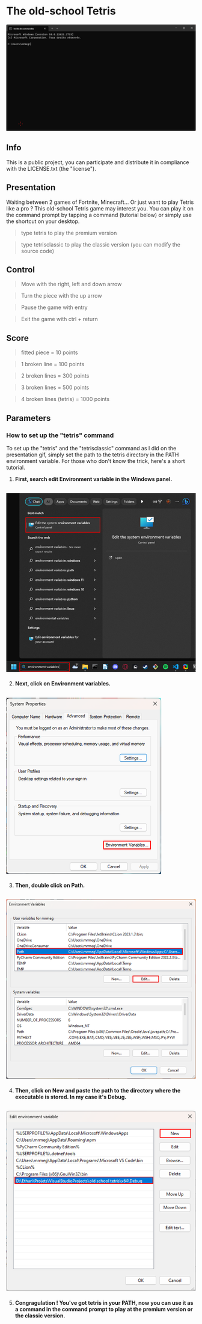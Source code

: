 # The old-school Tetris

![Gameplay gif](ressource/old-school-tetris-presentation.gif)

## Info

This is a public project, you can participate and distribute it in compliance with the LICENSE.txt (the "license").

## Presentation

Waiting between 2 games of Fortnite, Minecraft... Or just want to play Tetris like a pro ? This old-school Tetris game may interest you. You can play it on the command prompt by tapping a command (tutorial below) or simply use the shortcut on your desktop.

> type tetris to play the premium version

> type tetrisclassic to play the classic version (you can modify the source code)

## Control

> Move with the right, left and down arrow

> Turn the piece with the up arrow

> Pause the game with entry

> Exit the game with ctrl + return

## Score

> fitted piece = 10 points

> 1 broken line = 100 points

> 2 broken lines = 300 points

> 3 broken lines = 500 points

> 4 broken lines (tetris) = 1000 points
## Parameters

### How to set up the "tetris" command

To set up the "tetris" and the "tetrisclassic" command as I did on the presentation gif, simply set the path to the tetris directory in the PATH environment variable. For those who don't know the trick, here's a short tutorial.

1. **First, search edit Environment variable in the Windows panel.**

![first step](ressource/first-step.png)
---
2. **Next, click on Environment variables.**

![second step](ressource/second-step.png)
---
3. **Then, double click on Path.**

![third step](ressource/third-step.png)
---
4. **Then, click on New and paste the path to the directory where the executable is stored. 
In my case it's Debug.**

![4th step](ressource/4th-step.png)
---
5. **Congragulation ! You've got tetris in your PATH, now you can use it as a command in the command prompt to play at the premium version or the classic version.**